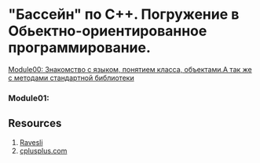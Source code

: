 # "Бассейн" по С++. Погружение в Обьектно-ориентированное программирование.

[Module00: Знакомство с языком, понятием класса, объектами.А так же с методами стандартной библиотеки](https://github.com/odgigodji/CPP/tree/master/CPP00)

### Module01:

## Resources
1. [Ravesli](https://ravesli.com/uroki-cpp/)
2. [cplusplus.com](https://www.cplusplus.com/)
